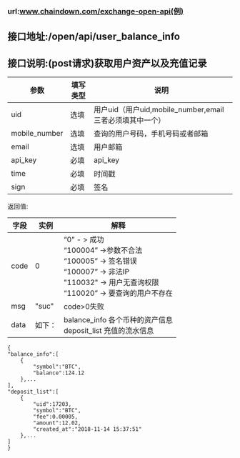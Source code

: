 ### url:www.chaindown.com/exchange-open-api(例)## 接口地址:/open/api/user_balance_info## 接口说明:(post请求)获取用户资产以及充值记录|参数|	填写类型|	说明||------------|--------|--------------------------------------||uid|	选填|	用户uid（用户uid,mobile_number,email三者必须填其中一个）||mobile_number|	选填|	查询的用户号码，手机号码或者邮箱||email|	选填|	用户邮箱||api_key|	必填|	api_key||time|	必填|	时间戳||sign|	必填|	签名|返回值:|字段|	实例|	解释||------------|--------|--------------------------------------------||code|	0|“0” - > 成功<br>“100004” ->参数不合法<br>“100005” -> 签名错误<br>“100007” -> 非法IP<br>"110032" -> 用户无查询权限<br>“110020” -> 要查询的用户不存在||msg|	"suc"|	code>0失败||data|	如下：|balance_info 各个币种的资产信息<br>deposit_list 充值的流水信息|```{"balance_info":[    {        "symbol":"BTC",        "balance":124.12    },...],"deposit_list":[    {        "uid":17203,        "symbol":"BTC",        "fee":0.00005,        "amount":12.02,        "created_at":"2018-11-14 15:37:51"    },...]}```